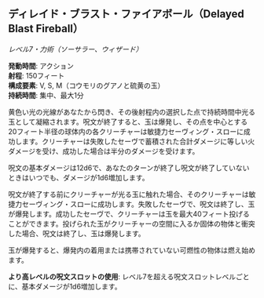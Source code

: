 ## ディレイド・ブラスト・ファイアボール（Delayed Blast Fireball）
*レベル7・力術（ソーサラー、ウィザード）*

**発動時間**: アクション  
**射程**: 150フィート  
**構成要素**: V, S, M（コウモリのグアノと硫黄の玉）  
**持続時間**: 集中、最大1分

黄色い光の光線があなたから閃き、その後射程内の選択した点で持続時間中光る玉として凝縮されます。呪文が終了すると、玉は爆発し、その点を中心とする20フィート半径の球体内の各クリーチャーは敏捷力セーヴィング・スローに成功します。クリーチャーは失敗したセーヴで蓄積された合計ダメージに等しい火ダメージを受け、成功した場合は半分のダメージを受けます。

呪文の基本ダメージは12d6で、あなたのターンが終了し呪文が終了していないときはいつでも、ダメージが1d6増加します。

呪文が終了する前にクリーチャーが光る玉に触れた場合、そのクリーチャーは敏捷力セーヴィング・スローに成功します。失敗したセーヴで、呪文は終了し、玉が爆発します。成功したセーヴで、クリーチャーは玉を最大40フィート投げることができます。投げられた玉がクリーチャーの空間に入るか固体の物体と衝突した場合、呪文は終了し、玉は爆発します。

玉が爆発すると、爆発内の着用または携帯されていない可燃性の物体は燃え始めます。

**より高レベルの呪文スロットの使用**: レベル7を超える呪文スロットレベルごとに、基本ダメージが1d6増加します。